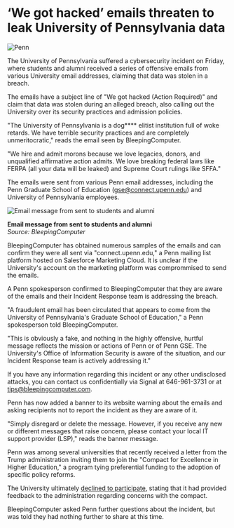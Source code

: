 # ‘We got hacked’ emails threaten to leak University of Pennsylvania data

![Penn](https://www.bleepstatic.com/content/hl-images/2025/10/31/university-of-pennsylvania.jpg)

The University of Pennsylvania suffered a cybersecurity incident on Friday, where students and alumni received a series of offensive emails from various University email addresses, claiming that data was stolen in a breach.

The emails have a subject line of "We got hacked (Action Required)" and claim that data was stolen during an alleged breach, also calling out the University over its security practices and admission policies.

"The University of Pennsylvania is a dog\*\*\*\* elitist institution full of woke retards. We have terrible security practices and are completely unmeritocratic," reads the email seen by BleepingComputer.

"We hire and admit morons because we love legacies, donors, and unqualified affirmative action admits. We love breaking federal laws like FERPA (all your data will be leaked) and Supreme Court rulings like SFFA."

The emails were sent from various Penn email addresses, including the Penn Graduate School of Education (gse@connect.upenn.edu) and University of Pennsylvania employees.

![Email message from sent to students and alumni](https://www.bleepstatic.com/images/news/security/u/upenn-email/upenn-email-r.jpg)

**Email message from sent to students and alumni**  
_Source: BleepingComputer_

BleepingComputer has obtained numerous samples of the emails and can confirm they were all sent via "connect.upenn.edu," a Penn mailing list platform hosted on Salesforce Marketing Cloud. It is unclear if the University's account on the marketing platform was comprommised to send the emails.

A Penn spokesperson confirmed to BleepingComputer that they are aware of the emails and their Incident Response team is addressing the breach.

"A fraudulent email has been circulated that appears to come from the University of Pennsylvania's Graduate School of Education," a Penn spokesperson told BleepingComputer.

"This is obviously a fake, and nothing in the highly offensive, hurtful message reflects the mission or actions of Penn or of Penn GSE. The University's Office of Information Security is aware of the situation, and our Incident Response team is actively addressing it."

If you have any information regarding this incident or any other undisclosed attacks, you can contact us confidentially via Signal at 646-961-3731 or at tips@bleepingcomputer.com.

Penn has now added a banner to its website warning about the emails and asking recipients not to report the incident as they are aware of it.

"Simply disregard or delete the message. However, if you receive any new or different messages that raise concern, please contact your local IT support provider (LSP)," reads the banner message.

Penn was among several universities that recently received a letter from the Trump administration inviting them to join the "Compact for Excellence in Higher Education," a program tying preferential funding to the adoption of specific policy reforms.

The University ultimately [declined to participate](http://penntoday.upenn.edu/announcements/update-penns-response-compact-academic-excellence), stating that it had provided feedback to the administration regarding concerns with the compact.

BleepingComputer asked Penn further questions about the incident, but was told they had nothing further to share at this time.